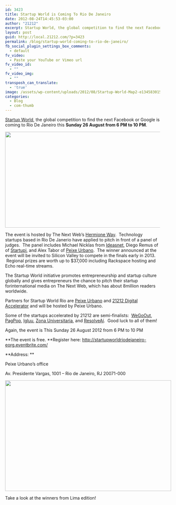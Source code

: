 ```yaml
---
id: 3423
title: Startup World is Coming To Rio De Janeiro
date: 2012-08-24T14:45:53-03:00
author: "21212"
excerpt: Startup World, the global competition to find the next Facebook or Google is coming to Rio De Janeiro this Sunday 26 August from 6 PM to 10 PM.
layout: post
guid: http://local.21212.com/?p=3423
permalink: /blog/startup-world-coming-to-rio-de-janeiro/
fb_social_plugin_settings_box_comments:
  - default
fv_video:
  - Paste your YouTube or Vimeo url
fv_video_id:
  - ""
fv_video_img:
  - ""
transposh_can_translate:
  - 'true'
image: /assets/wp-content/uploads/2012/08/Startup-World-Map2-e1345830157482.jpeg
categories:
  - Blog
  - com-thumb
---
```

[Startup World](http://www.startupworld.com), the global competition to find the next Facebook or Google is coming to Rio De Janeiro this **Sunday 26 August from 6 PM to 10 PM**.

<img class="aligncenter size-full wp-image-3439" title="Startup World" src="{{ site.url }}/assets/wp-content/uploads/2012/08/Startup-World-Map2-e1345830157482.jpeg" alt="" width="540" height="312" srcset="{{ site.url }}/assets/wp-content/uploads/2012/08/Startup-World-Map2-e1345830157482.jpeg 540w, {{ site.url }}/assets/wp-content/uploads/2012/08/Startup-World-Map2-e1345830157482-300x173.jpeg 300w" sizes="(max-width: 540px) 100vw, 540px" />

The event is hosted by The Next Web&#8217;s [Hermione Way](https://twitter.com/hermioneway).  Technology startups based in Rio De Janerio have applied to pitch in front of a panel of judges.  The panel includes Michael Nicklas from [Ideasnet](http://www.ideiasnet.com.br/), Diego Remus of of [Startupi](http://startups.ig.com.br/), and Alex Tabor of [Peixe Urbano](http://www.peixeurbano.com.br/rio-de-janeiro).  The winner announced at the event will be invited to Silicon Valley to compete in the finals early in 2013.  Regional prizes are worth up to $37,000 including Rackspace hosting and Echo real-time streams.

The Startup World initiative promotes entrepreneurship and startup culture globally and gives entrepreneurs the chance to pitch their startup forinternational media on The Next Web, which has about 8million readers worldwide.

Partners for Startup World Rio are <a title="Peixe Urbano" href="http://www.peixeurbano.com.br/home/SobreNos" target="_blank">Peixe Urbano</a> and <a title="21212" href="http://local.21212.com/" target="_blank">21212 Digital Accelerator</a> and will be hosted by Peixe Urbano.

Some of the startups accelerated by 21212 are semi-finalists:  [WeGoOut](http://www.wegoout.com/), [PagPop](http://www.pagpop.com.br/), [Igluu](http://www.igluu.com.br/#!/home), [Zona Universitaria](http://www.zonauniversitaria.com.br/), and [ResolveAí](http://www.resolveai.com.br/).  Good luck to all of them!

Again, the event is This Sunday 26 August 2012 from 6 PM to 10 PM

**The event is free. **Register here: <http://startupworldriodejaneiro-eorg.eventbrite.com/>

**Address: **

Peixe Urbano&#8217;s office

Av. Presidente Vargas, 1001 &#8211; Rio de Janeiro, RJ 20071-000

<div id="attachment_3430" style="width: 550px" class="wp-caption aligncenter">
  <img aria-describedby="caption-attachment-3430" class="size-full wp-image-3430 " title="Lima-Winner" src="{{ site.url }}/assets/wp-content/uploads/2012/08/Lima-Winner-e1345830247684.jpeg" alt="" width="540" height="360" srcset="{{ site.url }}/assets/wp-content/uploads/2012/08/Lima-Winner-e1345830247684.jpeg 540w, {{ site.url }}/assets/wp-content/uploads/2012/08/Lima-Winner-e1345830247684-300x200.jpeg 300w" sizes="(max-width: 540px) 100vw, 540px" />

  <p id="caption-attachment-3430" class="wp-caption-text">
    Take a look at the winners from Lima edition!
  </p>
</div>